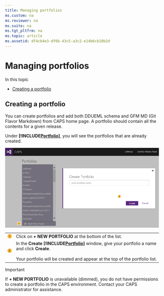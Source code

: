 ```yaml
---
title: Managing portfolios
ms.custom: na
ms.reviewer: na
ms.suite: na
ms.tgt_pltfrm: na
ms.topic: article
ms.assetid: df4cb4e3-df6b-43c5-a3c2-e14b6cb10b2d
---
```

# Managing portfolios
In this topic

-   [Creating a portfolio](#CreatingPortfolio)

## <a name="CreatingPortfolio"></a>Creating a portfolio
You can create portfolios and add both DDUEML schema and GFM MD (Git Flavor Markdown) from CAPS home page.  A portfolio should contain all the contents for a given release.

Under **[!INCLUDE[Portfolio](../Token/Portfolio_md.md)]**, you will see the portfolios that are already created.

![](../Image/newProject.png)

|||
|-|-|
|![](../Image/Numbered-Callouts/callout1.png)|Click on **+ NEW PORTFOLIO** at the bottom of the list.|
|![](../Image/Numbered-Callouts/callout2.png)|In the **Create [!INCLUDE[Portfolio](../Token/Portfolio_md.md)]** window, give your portfolio a name and click **Create**.<br /><br />Your portfolio will be created and appear at the top of the portfolio list.|
> [!IMPORTANT]
> If **+ NEW PORTFOLIO** is unavailable (dimmed), you do not have permissions to create a portfolio in the CAPS environment. Contact your CAPS administrator for assistance.


